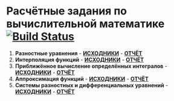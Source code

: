 # Расчётные задания по вычислительной математике [![Build Status](https://travis-ci.org/lamtev/comp_maths_ets.svg?branch=master)](https://travis-ci.org/lamtev/comp_maths_ets)

1. __Разностные уравнения__ -  [__ИСХОДНИКИ__](https://github.com/lamtev/comp_maths_ets/tree/master/et1)  - [__ОТЧЁТ__](https://github.com/lamtev/comp_maths_ets/releases/download/v5.2/et1.pdf)
2. __Интерполяция функций__ - [__ИСХОДНИКИ__](https://github.com/lamtev/comp_maths_ets/tree/master/et2)  -  [__ОТЧЁТ__](https://github.com/lamtev/comp_maths_ets/releases/download/v5.2/et2.pdf)
3. __Приближённое вычисление определённых интегралов__ - [__ИСХОДНИКИ__](https://github.com/lamtev/comp_maths_ets/tree/master/et3)  -  [__ОТЧЁТ__](https://github.com/lamtev/comp_maths_ets/releases/download/v5.2/et3.pdf)
4. __Аппроксимация функций__ -  [__ИСХОДНИКИ__](https://github.com/lamtev/comp_maths_ets/tree/master/et4)  -  [__ОТЧЁТ__](https://github.com/lamtev/comp_maths_ets/releases/download/v5.2/et4.pdf)
5. __Системы разностных и дифференциальных уравнений__ - [__ИСХОДНИКИ__](https://github.com/lamtev/comp_maths_ets/tree/master/et5)  -  [__ОТЧЁТ__](https://github.com/lamtev/comp_maths_ets/releases/download/v5.2/et5.pdf)
